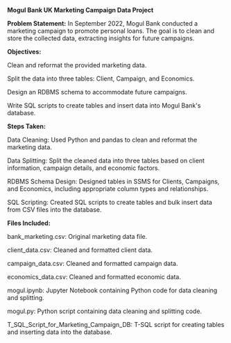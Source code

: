 
**Mogul Bank UK Marketing Campaign Data Project**


**Problem Statement:**
In September 2022, Mogul Bank conducted a marketing campaign to promote personal loans. The goal is to clean and store the collected data, extracting insights for future campaigns.

**Objectives:**

Clean and reformat the provided marketing data.

Split the data into three tables: Client, Campaign, and Economics.

Design an RDBMS schema to accommodate future campaigns.

Write SQL scripts to create tables and insert data into Mogul Bank's database.


**Steps Taken:**

Data Cleaning: Used Python and pandas to clean and reformat the marketing data.

Data Splitting: Split the cleaned data into three tables based on client information, campaign details, and economic factors.

RDBMS Schema Design: Designed tables in SSMS for Clients, Campaigns, and Economics, including appropriate column types and relationships.

SQL Scripting: Created SQL scripts to create tables and bulk insert data from CSV files into the database.


**Files Included:**

bank_marketing.csv: Original marketing data file.

client_data.csv: Cleaned and formatted client data.

campaign_data.csv: Cleaned and formatted campaign data.

economics_data.csv: Cleaned and formatted economic data.

mogul.ipynb: Jupyter Notebook containing Python code for data cleaning and splitting.

mogul.py: Python script containing data cleaning and splitting code.

T_SQL_Script_for_Marketing_Campaign_DB: T-SQL script for creating tables and inserting data into the database.
